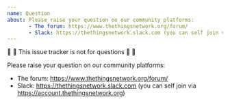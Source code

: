 ```yaml
---
name: Question
about: Please raise your question on our community platforms:
       - The forum: https://www.thethingsnetwork.org/forum/
       - Slack: https://thethingsnetwork.slack.com (you can self join via https://account.thethingsnetwork.org) 
---
```


:rotating_light: :stop_sign: This issue tracker is not for questions :stop_sign: :rotating_light:

Please raise your question on our community platforms:
- The forum: https://www.thethingsnetwork.org/forum/
- Slack: https://thethingsnetwork.slack.com (you can self join via https://account.thethingsnetwork.org)


